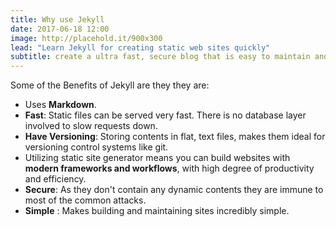 ```yaml
---
title: Why use Jekyll
date: 2017-06-18 12:00
image: http://placehold.it/900x300
lead: "Learn Jekyll for creating static web sites quickly"
subtitle: create a ultra fast, secure blog that is easy to maintain and easy to scale by using Jekyll
---
```


Some of the Benefits of Jekyll are they they are:

- Uses **Markdown**.
- **Fast**: Static files can be served very fast. There is no database layer involved to slow requests down.
- **Have Versioning**: Storing contents in flat, text files, makes them ideal for versioning control systems like git.
- Utilizing static site generator means you can build websites with **modern frameworks and workflows**, with high degree of productivity and efficiency.
- **Secure**: As they don't contain any dynamic contents they are immune to most of the common attacks.
- **Simple** : Makes building and maintaining sites incredibly simple.
